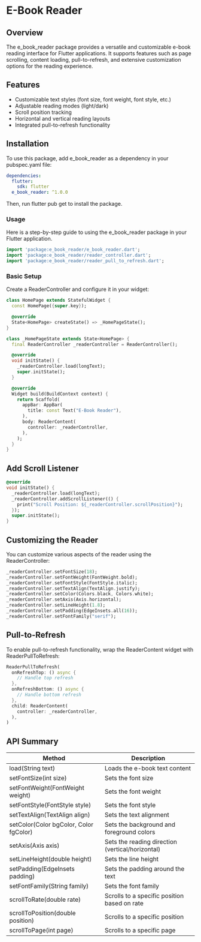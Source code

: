 # E-Book Reader

## Overview
The e_book_reader package provides a versatile and customizable e-book reading interface for Flutter applications. It supports features such as page scrolling, content loading, pull-to-refresh, and extensive customization options for the reading experience.

## Features
* Customizable text styles (font size, font weight, font style, etc.)
* Adjustable reading modes (light/dark)
* Scroll position tracking
* Horizontal and vertical reading layouts
* Integrated pull-to-refresh functionality

## Installation
To use this package, add e_book_reader as a dependency in your pubspec.yaml file:

```yaml
dependencies:
  flutter:
    sdk: flutter
  e_book_reader: ^1.0.0
```
Then, run flutter pub get to install the package.

### Usage
Here is a step-by-step guide to using the e_book_reader package in your Flutter application.

```dart
import 'package:e_book_reader/e_book_reader.dart';
import 'package:e_book_reader/reader_controller.dart';
import 'package:e_book_reader/reader_pull_to_refresh.dart';
```
###  Basic Setup
Create a ReaderController and configure it in your widget:

```dart
class HomePage extends StatefulWidget {
  const HomePage({super.key});

  @override
  State<HomePage> createState() => _HomePageState();
}

class _HomePageState extends State<HomePage> {
  final ReaderController _readerController = ReaderController();

  @override
  void initState() {
    _readerController.load(longText);
    super.initState();
  }

  @override
  Widget build(BuildContext context) {
    return Scaffold(
      appBar: AppBar(
        title: const Text("E-Book Reader"),
      ),
      body: ReaderContent(
        controller: _readerController,
      ),
    );
  }
}
```


## Add Scroll Listener
```dart
@override
void initState() {
  _readerController.load(longText);
  _readerController.addScrollListener(() {
    print("Scroll Position: ${_readerController.scrollPosition}");
  });
  super.initState();
}

```

## Customizing the Reader
You can customize various aspects of the reader using the ReaderController:

```dart
_readerController.setFontSize(18);
_readerController.setFontWeight(FontWeight.bold);
_readerController.setFontStyle(FontStyle.italic);
_readerController.setTextAlign(TextAlign.justify);
_readerController.setColor(Colors.black, Colors.white);
_readerController.setAxis(Axis.horizontal);
_readerController.setLineHeight(1.8);
_readerController.setPadding(EdgeInsets.all(16));
_readerController.setFontFamily("serif");

```

## Pull-to-Refresh
To enable pull-to-refresh functionality, wrap the ReaderContent widget with ReaderPullToRefresh:

```dart
ReaderPullToRefresh(
  onRefreshTop: () async {
    // Handle top refresh
  },
  onRefreshBottom: () async {
    // Handle bottom refresh
  },
  child: ReaderContent(
    controller: _readerController,
  ),
)
```


## API Summary


|Method|	Description|
|--|--|
|load(String text)|	Loads the e-book text content|
|setFontSize(int size)	|Sets the font size|
|setFontWeight(FontWeight weight)|	Sets the font weight
|setFontStyle(FontStyle style)	|Sets the font style
|setTextAlign(TextAlign align)	|Sets the text alignment
|setColor(Color bgColor, Color fgColor)	|Sets the background and foreground colors
|setAxis(Axis axis)	|Sets the reading direction (vertical/horizontal)
|setLineHeight(double height)	|Sets the line height
|setPadding(EdgeInsets padding)|Sets the padding around the text
|setFontFamily(String family)|	Sets the font family
|scrollToRate(double rate)|	Scrolls to a specific position based on rate
|scrollToPosition(double position)|	Scrolls to a specific position|
|scrollToPage(int page)|	Scrolls to a specific page|